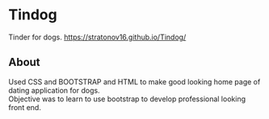 # Tindog
Tinder for dogs.
https://stratonov16.github.io/Tindog/
<br>
## About 
Used CSS and BOOTSTRAP and HTML to make good looking home page of dating application for dogs. <br>
Objective was to learn to use bootstrap to develop professional looking front end.
